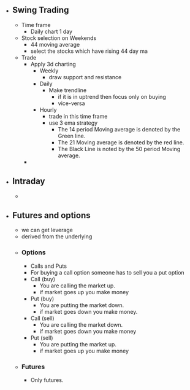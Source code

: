 - ## Swing Trading
	- Time frame
		- Daily chart 1 day
	- Stock selection on Weekends
		- 44 moving average
		- select the stocks which have rising 44 day ma
	- Trade
		- Apply 3d charting
			- Weekly
				- draw support and resistance
			- Daily
				- Make trendline
					- if it is in uptrend then focus only on buying
					- vice-versa
			- Hourly
				- trade in this time frame
				- use 3 ema strategy
					- The 14 period Moving average is denoted by the Green line.
					- The 21 Moving average is denoted by the red line.
					- The Black Line is noted by the 50 period Moving average.
		-
- ## Intraday
	-
- ## Futures and options
	- we can get leverage
	- derived from the underlying
	- ### Options
		- Calls and Puts
		- For buying a call option someone has to sell you a put option
		- Call (buy)
			- You are calling the market up.
			- if market goes up you make money
		- Put (buy)
			- You are putting the market down.
			- if market goes down you make money.
		- Call (sell)
			- You are calling the market down.
			- if market goes down you make money
		- Put (sell)
			- You are putting the market up.
			- if market goes up you make money
	- ### Futures
		- Only futures.